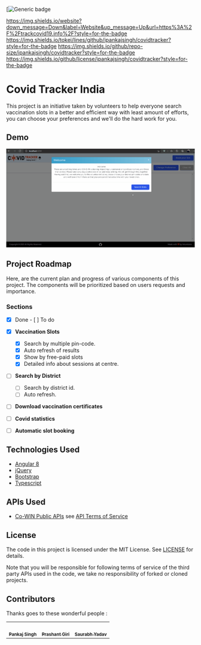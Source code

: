 [![Generic badge](https://img.shields.io/badge/Made%20with-Angular-red?style=for-the-badge)

https://img.shields.io/website?down_message=Down&label=Website&up_message=Up&url=https%3A%2F%2Ftrackcovid19.info%2F?style=for-the-badge
https://img.shields.io/tokei/lines/github/ipankajsingh/covidtracker?style=for-the-badge
https://img.shields.io/github/repo-size/ipankajsingh/covidtracker?style=for-the-badge
https://img.shields.io/github/license/ipankajsingh/covidtracker?style=for-the-badge


# Covid Tracker India

This project is an initiative taken by volunteers to help everyone search vaccination slots in a better and efficient way with least amount of efforts, you can choose your preferences and we'll do the hard work for you.



## Demo

![How to use  - Animated gif demo](demo/demo.gif)


## Project Roadmap

Here, are the current plan and progress of various components of this project. The components will be prioritized based on users requests and importance.

### Sections

- [x] Done        - [ ] To do

- [x] **Vaccination Slots**

  - [x] Search by multiple pin-code.
  - [x] Auto refresh of results
  - [x] Show by free-paid slots
  - [x] Detailed info about sessions at centre.

- [ ] **Search by District**

  - [ ] Search by district id.
  - [ ] Auto refresh.

- [ ] **Download vaccination certificates**
- [ ] **Covid statistics**
- [ ] **Automatic slot booking**





## Technologies Used
* [Angular 8](https://angular.io/)
* [jQuery](https://jquery.com/)
* [Bootstrap](http://getbootstrap.com/)
* [Typescript](https://www.typescriptlang.org/)

## APIs Used

* [Co-WIN Public APIs](https://apisetu.gov.in/public/marketplace/api/cowin/cowin-public-v2#/Appointment%20Availability%20APIs/calendarByPin) see [API Terms of Service](https://apisetu.gov.in/public/marketplace/api/cowin/terms.php)

## License

The code in this project is licensed under the MIT License. See [LICENSE](LICENSE) for details.

Note that you will be responsible for following terms of service of the third party APIs used in the code, we take no responsibility of forked or cloned projects.


## Contributors

Thanks goes to these wonderful people :

<!-- ([emoji key](https://allcontributors.org/docs/en/emoji-key)) -->
<table>
  <tr>
    <td align="center"><a href="https://ipankajsingh.com"><img src="https://avatars2.githubusercontent.com/u/24999656?v=4" width="100px;" alt=""/><br /><sub><b>Pankaj Singh</b></sub></a><br /></td>


  <td align="center"><a href="#"><img src="https://avatars2.githubusercontent.com/u/36234658?v=4" width="100px;" alt=""/><br /><sub><b>Prashant Giri</b></sub></a><br /></td>

   <td align="center"><a href="#"><img src="https://avatars2.githubusercontent.com/u/71484078?v=4" width="100px;" alt=""/><br /><sub><b>Saurabh Yadav</b></sub></a><br /></td>

  <!-- <td align="center"><a href="#"><img src="https://avatars2.githubusercontent.com/u/30110309?v=4" width="100px;" alt=""/><br /><sub><b>Neha Patial</b></sub></a><br /></td>

  <td align="center"><a href="#"><img src="https://avatars2.githubusercontent.com/u/37235114?v=4" width="100px;" alt=""/><br /><sub><b>Devdatta Chilwant</b></sub></a><br /></td> -->
  </tr>
</table>



